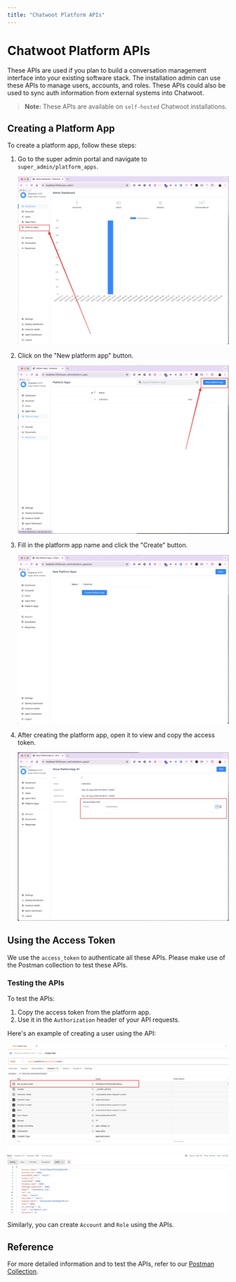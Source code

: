 ```yaml
---
title: "Chatwoot Platform APIs"
---
```


# Chatwoot Platform APIs

These APIs are used if you plan to build a conversation management interface into your existing software stack. The installation admin can use these APIs to manage users, accounts, and roles. These APIs could also be used to sync auth information from external systems into Chatwoot.

> **Note:** These APIs are available on `self-hosted` Chatwoot installations.

## Creating a Platform App

To create a platform app, follow these steps:

1. Go to the super admin portal and navigate to `super_admin/platform_apps`.

   ![Super Admin Portal](./images/platform-app/super_admin.png)

2. Click on the "New platform app" button.

   ![Platform Apps Home](./images/platform-app/platform-home.png)

3. Fill in the platform app name and click the "Create" button.

   ![Create Platform App](./images/platform-app/platform-create.png)

4. After creating the platform app, open it to view and copy the access token.

   ![Platform App Access Token](./images/platform-app/platform-access-token.png)

## Using the Access Token

We use the `access_token` to authenticate all these APIs. Please make use of the Postman collection to test these APIs.

### Testing the APIs

To test the APIs:

1. Copy the access token from the platform app.
2. Use it in the `Authorization` header of your API requests.

Here's an example of creating a user using the API:

![Create User API](./images/platform-app/create-user.png)

Similarly, you can create `Account` and `Role` using the APIs.

## Reference

For more detailed information and to test the APIs, refer to our [Postman Collection](https://www.postman.com/chatwoot/workspace/chatwoot-apis/collection/162770-e5451b69-9f97-489b-b352-4ca7d8d82aff).